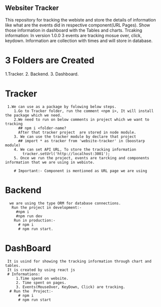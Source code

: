 ## Websiter Tracker
 This repository for tracking the webiste and store the details of information like what are the events did in respective component(URL Pages). 
 Show those information in dashboard with the Tables and charts.
Trcaking information:
   In version 1.0.0 3 events are tracking mosue over, click, keydown.
   Information are collection with times and will store in database.

# 3 Folders are Created
   1.Tracker.
   2. Backend.
   3. Dashboard.
  # Tracker
     1.We can use as a package by folowing below steps.
        1.Go to Tracker folder, run the comment <npm i>, It will install the package which we need.
        2.We need to run on below comments in project which we want to tracking
          ## npm i <folder-name?
          After that tracker project  are stored in node module.
        3. We can use the tracker module by declare that project
          ## import * as tracker from 'website-tracker' in (boostarp module)
        4. We can set API URL, To store the tracking information 
            tracker.setUrl('http://localhost:3001');
        5. Once we run the project, events are tarcking and components information that we are using in webiste.

        # Important:- Component is mentioned as URL page we are using
   # Backend
      we are using the type ORM for database connections.
       Run the project in development:-
         #npm i
         #npm run dev
        Run in production:-
          # npm i
          # npm run start.
   # DashBoard
     It is usind for showing the tracking information through chart and tables.
     It is created by using react js
     # Informations:
         1.Time spend on website.
         2. Time spent on pages.
         3. Events(MouseOver, KeyDown, Click) are tracking.
      # Run the  Project:-
          # npm i
          # npm run start
         
        
    
